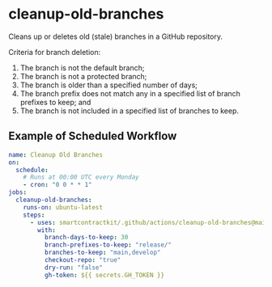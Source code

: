 # cleanup-old-branches

Cleans up or deletes old (stale) branches in a GitHub repository.

Criteria for branch deletion:

1. The branch is not the default branch;
2. The branch is not a protected branch;
3. The branch is older than a specified number of days;
4. The branch prefix does not match any in a specified list of branch prefixes
   to keep; and
5. The branch is not included in a specified list of branches to keep.

## Example of Scheduled Workflow

```yaml
name: Cleanup Old Branches
on:
  schedule:
    # Runs at 00:00 UTC every Monday
    - cron: "0 0 * * 1"
jobs:
  cleanup-old-branches:
    runs-on: ubuntu-latest
    steps:
      - uses: smartcontractkit/.github/actions/cleanup-old-branches@main
        with:
          branch-days-to-keep: 30
          branch-prefixes-to-keep: "release/"
          branches-to-keep: "main,develop"
          checkout-repo: "true"
          dry-run: "false"
          gh-token: ${{ secrets.GH_TOKEN }}
```
